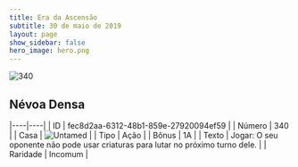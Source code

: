 ```yaml
---
title: Era da Ascensão
subtitle: 30 de maio de 2019
layout: page
show_sidebar: false
hero_image: hero.png
---
```


![340](https://cdn.keyforgegame.com/media/card_front/pt/435_340_XQG4G2R72V9V_pt.png)

## Névoa Densa

|----|----|
| ID | fec8d2aa-6312-48b1-859e-27920094ef59 |
| Número | 340 |
| Casa | ![Untamed](https://archonarcana.com/images/thumb/b/bd/Untamed.png/22px-Untamed.png "Indomados") |
| Tipo | Ação |
| Bônus | 1A |
| Texto | Jogar: O seu oponente não pode usar criaturas para lutar no próximo turno dele. |
| Raridade | Incomum |

